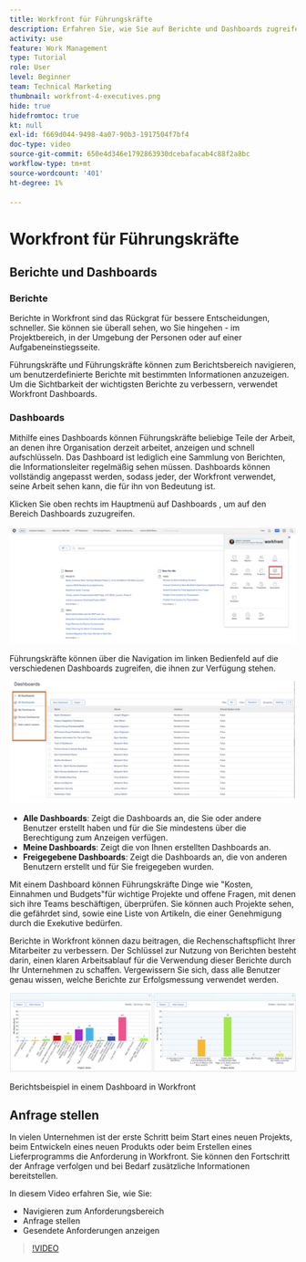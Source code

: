 ```yaml
---
title: Workfront für Führungskräfte
description: Erfahren Sie, wie Sie auf Berichte und Dashboards zugreifen, Anforderungen stellen und Anforderungen überprüfen können.
activity: use
feature: Work Management
type: Tutorial
role: User
level: Beginner
team: Technical Marketing
thumbnail: workfront-4-executives.png
hide: true
hidefromtoc: true
kt: null
exl-id: f669d044-9498-4a07-90b3-1917504f7bf4
doc-type: video
source-git-commit: 650e4d346e1792863930dcebafacab4c88f2a8bc
workflow-type: tm+mt
source-wordcount: '401'
ht-degree: 1%

---
```


# Workfront für Führungskräfte

## Berichte und Dashboards

### Berichte

Berichte in Workfront sind das Rückgrat für bessere Entscheidungen, schneller. Sie können sie überall sehen, wo Sie hingehen - im Projektbereich, in der Umgebung der Personen oder auf einer Aufgabeneinstiegsseite.

Führungskräfte und Führungskräfte können zum Berichtsbereich navigieren, um benutzerdefinierte Berichte mit bestimmten Informationen anzuzeigen. Um die Sichtbarkeit der wichtigsten Berichte zu verbessern, verwendet Workfront Dashboards.

### Dashboards

Mithilfe eines Dashboards können Führungskräfte beliebige Teile der Arbeit, an denen ihre Organisation derzeit arbeitet, anzeigen und schnell aufschlüsseln. Das Dashboard ist lediglich eine Sammlung von Berichten, die Informationsleiter regelmäßig sehen müssen. Dashboards können vollständig angepasst werden, sodass jeder, der Workfront verwendet, seine Arbeit sehen kann, die für ihn von Bedeutung ist.

Klicken Sie oben rechts im Hauptmenü auf Dashboards , um auf den Bereich Dashboards zuzugreifen.

![Ein Bild der Dashboards-Option im Hauptmenü](assets/workfront-4-executives-1.png)

Führungskräfte können über die Navigation im linken Bedienfeld auf die verschiedenen Dashboards zugreifen, die ihnen zur Verfügung stehen.

![Ein Bild der Dashboards-Option im Hauptmenü](assets/workfront-4-executives-2.png)

* **Alle Dashboards**: Zeigt die Dashboards an, die Sie oder andere Benutzer erstellt haben und für die Sie mindestens über die Berechtigung zum Anzeigen verfügen.
* **Meine Dashboards**: Zeigt die von Ihnen erstellten Dashboards an.
* **Freigegebene Dashboards**: Zeigt die Dashboards an, die von anderen Benutzern erstellt und für Sie freigegeben wurden.

Mit einem Dashboard können Führungskräfte Dinge wie &quot;Kosten, Einnahmen und Budgets&quot;für wichtige Projekte und offene Fragen, mit denen sich ihre Teams beschäftigen, überprüfen. Sie können auch Projekte sehen, die gefährdet sind, sowie eine Liste von Artikeln, die einer Genehmigung durch die Exekutive bedürfen.

Berichte in Workfront können dazu beitragen, die Rechenschaftspflicht Ihrer Mitarbeiter zu verbessern. Der Schlüssel zur Nutzung von Berichten besteht darin, einen klaren Arbeitsablauf für die Verwendung dieser Berichte durch Ihr Unternehmen zu schaffen. Vergewissern Sie sich, dass alle Benutzer genau wissen, welche Berichte zur Erfolgsmessung verwendet werden.

![Berichtsbeispiel in einem Dashboard in Workfront ](assets/workfront-4-executives-3.png)

Berichtsbeispiel in einem Dashboard in Workfront

## Anfrage stellen

In vielen Unternehmen ist der erste Schritt beim Start eines neuen Projekts, beim Entwickeln eines neuen Produkts oder beim Erstellen eines Lieferprogramms die Anforderung in Workfront. Sie können den Fortschritt der Anfrage verfolgen und bei Bedarf zusätzliche Informationen bereitstellen.

In diesem Video erfahren Sie, wie Sie:

* Navigieren zum Anforderungsbereich
* Anfrage stellen
* Gesendete Anforderungen anzeigen

>[!VIDEO](https://video.tv.adobe.com/v/336092/?quality=12&learn=on)
